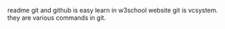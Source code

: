 readme
git and github is easy learn in w3school website 
git is vcsystem.
they are various commands in git.
